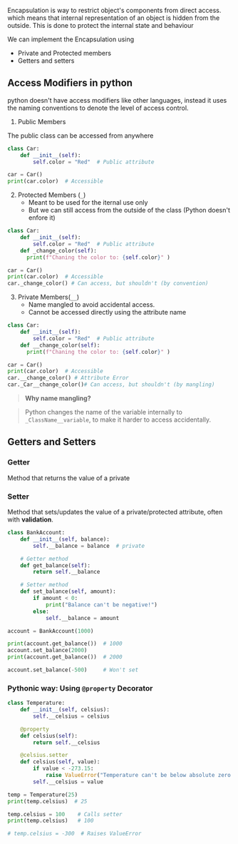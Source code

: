 Encapsulation is way to restrict object's components from direct access. which means that internal representation of an object is hidden from the outside. This is done to protect the internal state and behaviour

We can implement the Encapsulation using

- Private and Protected members
- Getters and setters

## Access Modifiers in python

python doesn't have access modifiers like other languages, instead it uses the naming conventions to denote the level of access control.

1. Public Members

The public class can be accessed from anywhere

```python
class Car:
    def __init__(self):
        self.color = "Red"  # Public attribute

car = Car()
print(car.color)  # Accessible

```

2. Protected Members (`_`)
    - Meant to be used for the iternal use only
    - But we can still access from the outside of the class (Python doesn't enfore it)

```python
class Car:
    def __init__(self):
        self.color = "Red"  # Public attribute
    def _change_color(self):
      print(f"Chaning the color to: {self.color}" )

car = Car()
print(car.color)  # Accessible
car._change_color() # Can access, but shouldn't (by convention)

```

3. Private Members(`__`)
    - Name mangled to avoid accidental access.
    - Cannot be accessed directly using the attribute name

```python
class Car:
    def __init__(self):
        self.color = "Red"  # Public attribute
    def __change_color(self):
      print(f"Chaning the color to: {self.color}" )

car = Car()
print(car.color)  # Accessible
car.__change_color() # Attribute Error
car._Car__change_color()# Can access, but shouldn't (by mangling)
```

> **Why name mangling?**

> Python changes the name of the variable internally to `_ClassName__variable`, to make it harder to access accidentally.

## Getters and Setters

### Getter

Method that returns the value of a private

### Setter

Method that sets/updates the value of a private/protected attribute, often with **validation**.

```python
class BankAccount:
    def __init__(self, balance):
        self.__balance = balance  # private

    # Getter method
    def get_balance(self):
        return self.__balance

    # Setter method
    def set_balance(self, amount):
        if amount < 0:
            print("Balance can't be negative!")
        else:
            self.__balance = amount

account = BankAccount(1000)

print(account.get_balance())  # 1000
account.set_balance(2000)
print(account.get_balance())  # 2000

account.set_balance(-500)     # Won't set
```

### Pythonic way: Using `@property` Decorator

```python
class Temperature:
    def __init__(self, celsius):
        self.__celsius = celsius

    @property
    def celsius(self):
        return self.__celsius

    @celsius.setter
    def celsius(self, value):
        if value < -273.15:
            raise ValueError("Temperature can't be below absolute zero!")
        self.__celsius = value

temp = Temperature(25)
print(temp.celsius)  # 25

temp.celsius = 100    # Calls setter
print(temp.celsius)   # 100

# temp.celsius = -300  # Raises ValueError

```